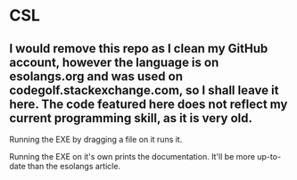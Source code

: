 # CSL
## I would remove this repo as I clean my GitHub account, however the language is on esolangs.org and was used on codegolf.stackexchange.com, so I shall leave it here. The code featured here does not reflect my current programming skill, as it is very old.


Running the EXE by dragging a file on it runs it.

Running the EXE on it's own prints the documentation. It'll be more up-to-date than the esolangs article.
